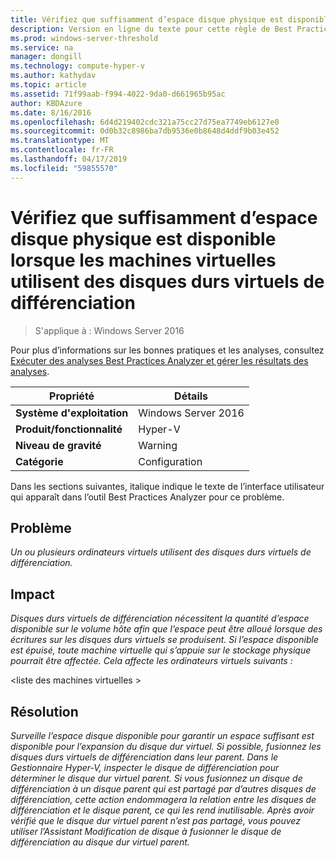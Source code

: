 ```yaml
---
title: Vérifiez que suffisamment d’espace disque physique est disponible lorsque les machines virtuelles utilisent des disques durs virtuels de différenciation
description: Version en ligne du texte pour cette règle de Best Practices Analyzer.
ms.prod: windows-server-threshold
ms.service: na
manager: dongill
ms.technology: compute-hyper-v
ms.author: kathydav
ms.topic: article
ms.assetid: 71f99aab-f994-4022-9da0-d661965b95ac
author: KBDAzure
ms.date: 8/16/2016
ms.openlocfilehash: 6d4d219402cdc321a75cc27d75ea7749eb6127e0
ms.sourcegitcommit: 0d0b32c8986ba7db9536e0b8648d4ddf9b03e452
ms.translationtype: MT
ms.contentlocale: fr-FR
ms.lasthandoff: 04/17/2019
ms.locfileid: "59855570"
---
```

# <a name="ensure-sufficient-physical-disk-space-is-available-when-virtual-machines-use-differencing-virtual-hard-disks"></a>Vérifiez que suffisamment d’espace disque physique est disponible lorsque les machines virtuelles utilisent des disques durs virtuels de différenciation

>S'applique à : Windows Server 2016

Pour plus d’informations sur les bonnes pratiques et les analyses, consultez [Exécuter des analyses Best Practices Analyzer et gérer les résultats des analyses](https://go.microsoft.com/fwlink/p/?LinkID=223177).  
  
|Propriété|Détails|  
|-|-|  
|**Système d'exploitation**|Windows Server 2016|  
|**Produit/fonctionnalité**|Hyper-V|  
|**Niveau de gravité**|Warning|  
|**Catégorie**|Configuration|  
  
Dans les sections suivantes, italique indique le texte de l’interface utilisateur qui apparaît dans l’outil Best Practices Analyzer pour ce problème.  
  
## <a name="issue"></a>Problème  
*Un ou plusieurs ordinateurs virtuels utilisent des disques durs virtuels de différenciation.*  
  
## <a name="impact"></a>Impact  
*Disques durs virtuels de différenciation nécessitent la quantité d’espace disponible sur le volume hôte afin que l’espace peut être alloué lorsque des écritures sur les disques durs virtuels se produisent. Si l’espace disponible est épuisé, toute machine virtuelle qui s’appuie sur le stockage physique pourrait être affectée. Cela affecte les ordinateurs virtuels suivants :*  
  
\<liste des machines virtuelles >  
  
## <a name="resolution"></a>Résolution  
*Surveille l’espace disque disponible pour garantir un espace suffisant est disponible pour l’expansion du disque dur virtuel. Si possible, fusionnez les disques durs virtuels de différenciation dans leur parent. Dans le Gestionnaire Hyper-V, inspecter le disque de différenciation pour déterminer le disque dur virtuel parent. Si vous fusionnez un disque de différenciation à un disque parent qui est partagé par d’autres disques de différenciation, cette action endommagera la relation entre les disques de différenciation et le disque parent, ce qui les rend inutilisable. Après avoir vérifié que le disque dur virtuel parent n’est pas partagé, vous pouvez utiliser l’Assistant Modification de disque à fusionner le disque de différenciation au disque dur virtuel parent.*  
  


